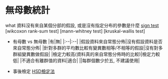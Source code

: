 # 無母數統計

what
資料沒有來自某個分部的假設, 或是沒有指定分布的參數是什麼
[sign test](http://highscope.ch.ntu.edu.tw/wordpress/?p=73977)
[wikcoxon rank-sum test]
[mann-whitney test]
[kruskal-wallis test]

* 有母數 vs 無母數
|有|無|
|:--|:--|
|假設資料來自常態分佈|沒有假設資料是否來自常態分佈|
|針對多群的平均數比較有變異數相等/不相等的假設|沒有對多群組變異數做假設|
|檢定力較高(資料真的來自常態分佈時的比較)|檢定力較低|
|不適合有離群值的資料|適合|
||每群個數少於五, 不建議使用|

* 事後檢定
[HSD檢定法](https://wiki.mbalib.com/zh-tw/HSD%E6%A3%80%E9%AA%8C%E6%B3%95)
